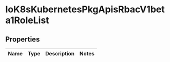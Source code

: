 
# IoK8sKubernetesPkgApisRbacV1beta1RoleList

## Properties
Name | Type | Description | Notes
------------ | ------------- | ------------- | -------------



